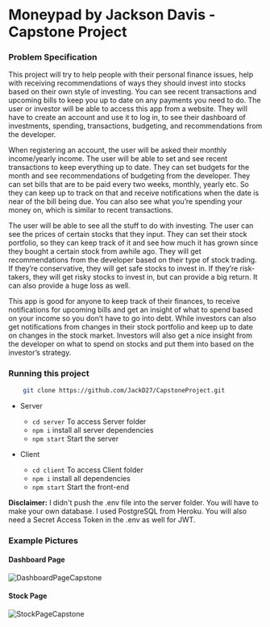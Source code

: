 # Moneypad by Jackson Davis - Capstone Project

### Problem Specification

This project will try to help people with their personal finance issues, help 
with receiving recommendations of ways they should invest into stocks based on 
their own style of investing. You can see recent transactions and upcoming bills to 
keep you up to date on any payments you need to do. The user or investor will be 
able to access this app from a website. They will have to create an account and use 
it to log in, to see their dashboard of investments, spending, transactions, 
budgeting, and recommendations from the developer.

When registering an account, the user will be asked their monthly 
income/yearly income. The user will be able to set and see recent transactions to 
keep everything up to date. They can set budgets for the month and see 
recommendations of budgeting from the developer. They can set bills that are to be 
paid every two weeks, monthly, yearly etc. So they can keep up to track on that 
and receive notifications when the date is near of the bill being due. You can also 
see what you’re spending your money on, which is similar to recent transactions. 

The user will be able to see all the stuff to do with investing. The user can 
see the prices of certain stocks that they input. They can set their stock portfolio, so 
they can keep track of it and see how much it has grown since they bought a 
certain stock from awhile ago. They will get recommendations from the developer 
based on their type of stock trading. If they’re conservative, they will get safe 
stocks to invest in. If they’re risk-takers, they will get risky stocks to invest in, but 
can provide a big return. It can also provide a huge loss as well. 

This app is good for anyone to keep track of their finances, to receive 
notifications for upcoming bills and get an insight of what to spend based on your 
income so you don’t have to go into debt. While investors can also get notifications 
from changes in their stock portfolio and keep up to date on changes in the stock 
market. Investors will also get a nice insight from the developer on what to spend 
on stocks and put them into based on the investor’s strategy.

### Running this project

```sh
    git clone https://github.com/JackD27/CapstoneProject.git
```

* Server
    - `cd server` To access Server folder
    - `npm i` install all server dependencies
    - `npm start` Start the server


* Client
    - `cd client` To access Client folder  
    - `npm i` install all dependencies
    - `npm start` Start the front-end
    
**Disclaimer:** I didn't push the .env file into the server folder. You will have to make your own database. I used PostgreSQL from Heroku.
You will also need a Secret Access Token in the .env as well for JWT.

### Example Pictures
#### Dashboard Page
![DashboardPageCapstone](https://user-images.githubusercontent.com/103354115/235334003-81909ba2-e0b4-46f5-adc2-2ee84c5bd8be.png)

#### Stock Page
![StockPageCapstone](https://user-images.githubusercontent.com/103354115/235334009-c4b67c9b-6d29-4e63-9912-6a548f5254db.png)
